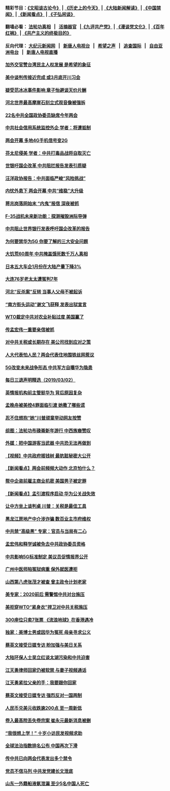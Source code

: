 #### 精彩节目：[《文昭谈古论今》](http://155.138.205.71/wenzhao) | [《历史上的今天》](http://155.138.205.71/today-in-history) | [《大陆新闻解读》](http://155.138.205.71/ntdtv-comedy) | [《中国禁闻》](http://155.138.205.71/ntdtv-news) | [《新闻看点》](http://155.138.205.71/news-insight) | [《子弘闲谈》](http://155.138.205.71/zihongxiantan/) 

 #### 翻墙必看： [法轮功真相](http://155.138.205.71:10000/videos/truth.html) &nbsp;&nbsp;|&nbsp;&nbsp; [活摘器官](http://155.138.205.71:10000/videos/res/Organs/) &nbsp;&nbsp;|[《九评共产党》](http://155.138.205.71:10000/videos/jiuping) | [《漫谈党文化》](http://155.138.205.71:10000/videos/mtdwh) | [《百年红祸》](http://155.138.205.71:10000/videos/bnhh) | [《共产主义的终极目的》](http://155.138.205.71:10000/videos/res/zjmd) 

 #### 反向代理： [大纪元新闻网](http://155.138.205.71:10080/) &nbsp;&nbsp;|&nbsp;&nbsp; [新唐人电视台](http://155.138.205.71:8000/) &nbsp;&nbsp;|&nbsp;&nbsp; [希望之声](http://155.138.205.71:8200/) &nbsp;&nbsp;|&nbsp;&nbsp; [追查国际](http://155.138.205.71:10010/) &nbsp;&nbsp;|&nbsp;&nbsp; [自由亚洲电台](http://155.138.205.71:9800/) &nbsp;&nbsp;|&nbsp;&nbsp; [新唐人电视直播](http://155.138.205.71/) 

#### [加外交官赞台湾民主人权发展 是希望的象征](../pages/nsc413/n11086672.md?t=03040337) 

#### [美中谈判传接近完成 或3月底开川习会](../pages/nsc413/n11086539.md?t=03040337) 

#### [疑受范冰冰事件影响 章子怡避谈天价片酬](../pages/nsc413/n11086291.md?t=03040337) 

#### [河北世界最高摩崖石刻立式观音像被强拆](../pages/nsc413/n11086451.md?t=03040337) 

#### [22名中共全国政协委员缺席今年两会](../pages/nsc413/n11086447.md?t=03040337) 

#### [中共社会信用系统监控外企 学者：将遭抵制](../pages/nsc413/n11085884.md?t=03040337) 

#### [两会开幕 多地4G手机信号变2G](../pages/nsc413/n11086285.md?t=03040337) 

#### [芬太尼侵美 学者：中共打毒品战将自取灭亡](../pages/nsc413/n11085850.md?t=03040337) 

#### [世银吁国企改革 中共阻拦报告发表引质疑](../pages/nsc413/n11085302.md?t=03040337) 

#### [汪洋政协报告：中共面临严峻“风险挑战”](../pages/nsc413/n11086144.md?t=03040337) 

#### [内忧外患下 两会开幕 中共“维稳”大升级](../pages/nsc413/n11086133.md?t=03040337) 

#### [蒋兆岗落网始末 “内鬼”报信 深夜被抓](../pages/nsc413/n11085892.md?t=03040337) 


#### [F-35战机未来新功能：探测摧毁洲际导弹](../pages/nsc413/n11084576.md?t=03040337) 

#### [中共阻止世界银行发表呼吁国企改革的报告](../pages/nsc413/n11085704.md?t=03040337) 

#### [为何要禁华为5G 你要了解的三大安全问题](../pages/nsc413/n11080881.md?t=03040337) 

#### [大饥荒60周年 中共掩盖饿死数千万人真相](../pages/nsc413/n11084521.md?t=03040337) 

#### [日本五大车企1月份在大陆产量下降3%](../pages/nsc413/n11085662.md?t=03040337) 

#### [大连76岁老太太遭冤判7年](../pages/nsc413/n11084378.md?t=03040337) 

#### [河北“反杀案”反转 当事人父母不被起诉](../pages/nsc413/n11085490.md?t=03040337) 

#### [“南方街头运动”谢文飞获释 发表出狱宣言](../pages/nsc413/n11085379.md?t=03040337) 

#### [WTO裁定中共对农业补贴过度 美国赢了](../pages/nsc413/n11085157.md?t=03040337) 

#### [传孟宏伟一重要亲信被抓](../pages/nsc413/n11085203.md?t=03040337) 

#### [对中共关税或长期存在 美公司找到应对之策](../pages/nsc413/n11084764.md?t=03040337) 

#### [人大代表怕人民？两会代表住地围铁丝网惹议](../pages/nsc413/n11085082.md?t=03040337) 

#### [5G改变未来战争形态 中共军方自曝华为隐患](../pages/nsc413/n11080193.md?t=03040337) 

#### [每日三退声明精选（2019/03/02）](../pages/nsc413/n11085114.md?t=03040337) 

#### [英情报机构前主管挺华为 背后原因复杂](../pages/nsc413/n11083841.md?t=03040337) 

#### [孟晚舟被美控4罪面临引渡 她撒了哪些谎](../pages/nsc413/n11084821.md?t=03040337) 

#### [忍不住想抱“她”川普顽童举动网友按赞](../pages/nsc413/n11084691.md?t=03040337) 

#### [组图：法轮功布碌崙新年游行 中西族裔赞叹](../pages/nsc413/n11084713.md?t=03040337) 

#### [外媒：把中国游客当武器 中共恐无法再做到](../pages/nsc413/n11082194.md?t=03040337) 

#### [【视频】中共政府摇钱树 最肮脏秘密大公开](../pages/nsc413/n11018479.md?t=03040337) 

#### [【新闻看点】两会前频频大动作 北京怕什么？](../pages/nsc413/n11084463.md?t=03040337) 

#### [帮中企盗前雇主商业机密 美国男子被定罪](../pages/nsc413/n11084590.md?t=03040337) 

#### [【新闻看点】孟引渡程序启动 华为公关战失效](../pages/nsc413/n11084453.md?t=03040337) 

#### [让中方坐上谈判桌 川普：关税是最佳工具](../pages/nsc413/n11084359.md?t=03040337) 

#### [黑龙江房地产中介涉诈骗 数百业主市府维权](../pages/nsc413/n11084498.md?t=03040337) 

#### [中共禁“高级黑” 专家：官员与当局有二心](../pages/nsc413/n11084288.md?t=03040337) 

#### [孟宏伟和释学诚被免去中共政协委员资格](../pages/nsc413/n11084421.md?t=03040337) 

#### [中共影响5G标准制定 美议员促情报界公开](../pages/nsc413/n11084422.md?t=03040337) 

#### [广州中医师陷冤狱病重 保外就医遭拒](../pages/nsc413/n11053515.md?t=03040337) 

#### [山西第八虎张茂才被查 曾主政令计划老家](../pages/nsc413/n11084247.md?t=03040337) 

#### [美专家：2020前后 需警惕中共对台施压](../pages/nsc413/n11084164.md?t=03040337) 


#### [美拒穿WTO“紧身衣”捍卫对中共关税施压](../pages/nsc413/n11084156.md?t=03040337) 

#### [300座位只卖7张票 《流浪地球》在香港遇冷](../pages/nsc413/n11084021.md?t=03040337) 

#### [独家：美博士男或因华为冤死 母亲寻求公义](../pages/nsc413/n11082270.md?t=03040337) 

#### [蔡英文接受日媒专访 盼加强与美日关系](../pages/nsc413/n11083821.md?t=03040337) 

#### [大陆环保人士吴立红谈太湖污染和中共迫害](../pages/nsc413/n11083885.md?t=03040337) 

#### [江天勇律师回家仍被软禁 与妻子视频通话](../pages/nsc413/n11083670.md?t=03040337) 

#### [江天勇紧拉父亲的手：我要跟你回家](../pages/nsc413/n11082977.md?t=03040337) 

#### [蔡英文接受日媒专访 强烈反对一国两制](../pages/nsc413/n11083772.md?t=03040337) 

#### [人民币兑美元收跌逾200点 至一周新低](../pages/nsc413/n11083568.md?t=03040337) 

#### [卷入最高院丢失卷宗案 崔永元最新消息被删](../pages/nsc413/n11083425.md?t=03040337) 

#### [“我很想上学！” 十岁小访民发视频求助](../pages/nsc413/n11083426.md?t=03040337) 

#### [全球法治指数排名公布 中国再次下滑](../pages/nsc413/n11083388.md?t=03040337) 

#### [传中共已向两会代表发出多个禁令](../pages/nsc413/n11083242.md?t=03040337) 

#### [党员不信马列 中共发党建长文泄底](../pages/nsc413/n11083141.md?t=03040337) 

#### [山东一外籍船液氨泄漏 至少5名中国人死亡](../pages/nsc413/n11083259.md?t=03040337) 

